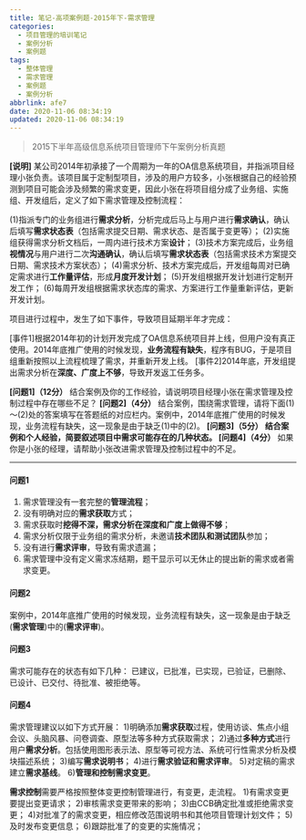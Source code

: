 ```yaml
---
title: 笔记-高项案例题-2015年下-需求管理
categories:
  - 项目管理的培训笔记
  - 案例分析
  - 案例题
tags:
  - 整体管理
  - 需求管理
  - 案例题
  - 案例分析
abbrlink: afe7
date: 2020-11-06 08:34:19
updated: 2020-11-06 08:34:19
---
```


> 2015下半年高级信息系统项目管理师下午案例分析真题

**[说明]**
某公司2014年初承接了一个周期为一年的OA信息系统项目，并指派项目经理小张负责。该项目属于定制型项目，涉及的用户方较多，小张根据自己的经验预测到项目可能会涉及频繁的需求变更，因此小张在将项目组分成了业务组、实施组、开发组后，定义了如下需求管理及控制流程：

(1)指派专门的业务组进行**需求分析**，分析完成后马上与用户进行**需求确认**，确认后填写**需求状态表**（包括需求提交日期、需求状态、是否属于变更等）；
(2)实施组获得需求分析文档后，一周内进行技术方案**设计**；
(3)技术方案完成后，业务组**视情况**与用户进行二次**沟通确认**，确认后填写**需求状态表**（包括需求技术方案提交日期、需求技术方案状态）；
(4)需求分析、技术方案完成后，开发组每周对已确定需求进行**工作量评估**，形成**月度开发计划**；
(5)开发组根据开发计划进行定制开发工作；
(6)每周开发组根据需求状态库的需求、方案进行工作量重新评估，更新开发计划。

项目进行过程中，发生了如下事件，导致项目延期半年才完成：

[事件1]根据2014年初的计划开发完成了OA信息系统项目并上线，但用户没有真正使用。2014年底推广使用的时候发现，**业务流程有缺失**，程序有BUG，于是项目组重新按照以上流程梳理了需求，并重新开发上线。
[事件2]2014年底，开发组提出需求分析在**深度、广度上不够**，导致开发返工任务多。

**[问题1]（12分）**
结合案例及你的工作经验，请说明项目经理小张在需求管理及控制过程中存在哪些不足？
**[问题2]（4分）**
结合案例，围绕需求管理，请将下面(1)～(2)处的答案填写在答题纸的对应栏内。案例中，2014年底推广使用的时候发现，业务流程有缺失，这一现象是由于缺乏(1)中的(2)。
**[问题3]（5分）**
**结合案例和个人经验，简要叙述项目中需求可能存在的几种状态。
[问题4]（4分）**
如果你是小张的经理，请帮助小张改进需求管理及控制过程中的不足。

<!-- more -->

---

#### 问题1

1. 需求管理没有一套完整的**管理流程**；
2. 没有明确对应的**需求获取**方式；
3. 需求获取时**挖得不深，需求分析在深度和广度上做得不够**；
4. 需求分析仅限于业务组的需求分析，未邀请**技术团队和测试团队**参加；
5. 没有进行**需求评审**，导致有需求遗漏；
6. 需求管理中没有定义需求冻结期，题干显示可以无休止的提出新的需求或者需求变更。

#### 问题2

案例中，2014年底推广使用的时候发现，业务流程有缺失，这一现象是由于缺乏(**需求管理**)中的(**需求评审**)。

#### 问题3

需求可能存在的状态有如下几种：
已建议，已批准，已实现，已验证，已删除、已设计、已交付、待批准、被拒绝等。

#### 问题4

需求管理建议以如下方式开展：
1)明确添加**需求获取**过程，使用访谈、焦点小组会议、头脑风暴、问卷调查、原型法等多种方式获取需求；
2)通过**多种方式**进行用户**需求分析**。包括使用图形表示法、原型等可视方法、系统可行性需求分析及模块描述系统；
3)编写**需求说明书**；
4)进行**需求验证和需求评审**。
5)对定稿的需求建立**需求基线**。
6)**管理和控制需求变更**。

**需求控制**需要严格按照整体变更控制管理进行，有变更，走流程。
1)有需求变更要提出变更请求；
2)审核需求变更带来的影响；
3)由CCB确定批准或拒绝需求变更；
4)对批准了的需求变更，相应修改范围说明书和其他项目管理计划文件；
5)及时发布变更信息；
6)跟踪批准了的变更的实施情况；
